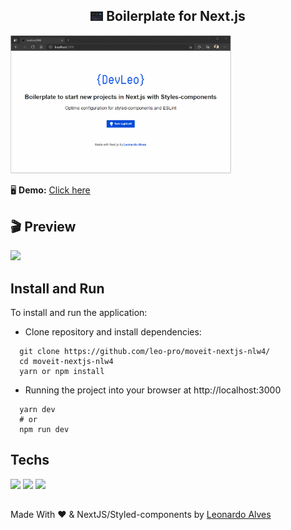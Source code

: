 <h2 align="center">
<img src="https://raw.githubusercontent.com/leo-pro/template-nextjs-styled-components/main/public/image.jpg" width="20px"> Boilerplate for Next.js
</h2>

<img src="https://raw.githubusercontent.com/leo-pro/template-nextjs-styled-components/main/public/video.gif" width="70%">

<p>🖥️ <b>Demo:</b> <a href="https://moveit-nextjs-nlw4.vercel.app/" target="_blank">Click here</a></p>

## 🎬 Preview
<img src="https://devleo.com.br/assets/images/mockups/mockup-web-searchrepo.png" width="400px" height="auto">

## Install and Run
To install and run the application:

* Clone repository and install dependencies: 
```
  git clone https://github.com/leo-pro/moveit-nextjs-nlw4/
  cd moveit-nextjs-nlw4
  yarn or npm install
```
* Running the project into your browser at http://localhost:3000
```
  yarn dev
  # or
  npm run dev
```

## Techs
<p>
  <img src="https://img.shields.io/badge/next.js-000000?style=for-the-badge&logo=next.js&logoColor=white">
  <img src="https://img.shields.io/badge/TypeScript-007ACC?style=for-the-badge&logo=typescript&logoColor=white">
  <img src="https://img.shields.io/badge/Node.js-43853D?style=for-the-badge&logo=node.js&logoColor=white">
</p>

##
Made With ❤️ & NextJS/Styled-components by [Leonardo Alves](https://github.com/leo-pro)
